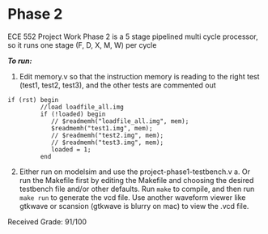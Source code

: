 # Phase 2
ECE 552 Project Work
Phase 2 is a 5 stage pipelined multi cycle processor, so it runs one stage (F, D, X, M, W) per cycle

***To run:*** 
1. Edit memory.v so that the instruction memory is reading to the right test (test1, test2, test3), and the other tests are commented out
```
if (rst) begin
         //load loadfile_all.img
         if (!loaded) begin
            // $readmemh("loadfile_all.img", mem);
            $readmemh("test1.img", mem);
            // $readmemh("test2.img", mem);
            // $readmemh("test3.img", mem);
            loaded = 1;
         end
```
2. Either run on modelsim and use the project-phase1-testbench.v
	a. Or run the Makefile first by editing the Makefile and choosing the desired testbench file and/or other defaults. Run `make` to compile, and then run `make run` to generate the vcd file. Use another waveform viewer like gtkwave or scansion (gtkwave is blurry on mac) to view the .vcd file.

Received Grade: 91/100
